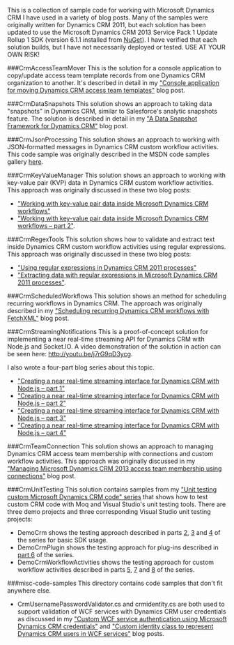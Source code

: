 This is a collection of sample code for working with Microsoft Dynamics CRM I have used in a variety of blog posts. Many of the samples were originally written for Dynamics CRM 2011, but each solution has been updated to use the Microsoft Dynamics CRM 2013 Service Pack 1 Update Rollup 1 SDK (version 6.1.1 installed from [NuGet](http://www.nuget.org/packages/Microsoft.CrmSdk.Workflow/6.1.1)). I have verified that each solution builds, but I have not necessarily deployed or tested. USE AT YOUR OWN RISK!

###CrmAccessTeamMover
This is the solution for a console application to copy/update access team template records from one Dynamics CRM organization to another. It's described in detail in my ["Console application for moving Dynamics CRM access team templates"](http://www.alexanderdevelopment.net/post/2014/12/13/console-application-for-moving-dynamics-crm-access-team-templates) blog post. 

###CrmDataSnapshots
This solution shows an approach to taking data "snapshots" in Dynamics CRM, similar to Salesforce's analytic snapshots feature. The solution is described in detail in my ["A Data Snapshot Framework for Dynamics CRM"](http://www.alexanderdevelopment.net/post/2013/07/24/data-snapshot-framework-for-dynamics-crm) blog post. 

###CrmJsonProcessing
This solution shows an approach to working with JSON-formatted messages in Dynamics CRM custom workflow activities. This code sample was originally described in the MSDN code samples gallery [here](https://code.msdn.microsoft.com/Postingprocessing-JSON-in-396ead03). 

###CrmKeyValueManager
This solution shows an approach to working with key-value pair (KVP) data in Dynamics CRM custom workflow activities. This approach was originally discussed in these two blog posts:

- ["Working with key-value pair data inside Microsoft Dynamics CRM workflows"](http://h30507.www3.hp.com/t5/Applications-Services-Blog/Working-with-key-value-pair-data-inside-Microsoft-Dynamics-CRM/ba-p/152911)
- ["Working with key-value pair data inside Microsoft Dynamics CRM workflows – part 2"](http://h30507.www3.hp.com/t5/Applications-Services-Blog/Working-with-key-value-pair-data-inside-Microsoft-Dynamics-CRM/ba-p/153037).

###CrmRegexTools
This solution shows how to validate and extract text inside Dynamics CRM custom workflow activities using regular expressions. This approach was originally discussed in these two blog posts:

- ["Using regular expressions in Dynamics CRM 2011 processes"](http://h30507.www3.hp.com/t5/Applications-Services-Blog/Using-regular-expressions-in-Dynamics-CRM-2011-processes/ba-p/145437)
- ["Extracting data with regular expressions in Microsoft Dynamics CRM 2011 processes"](http://h30507.www3.hp.com/t5/Applications-Services-Blog/Extracting-data-with-regular-expressions-in-Microsoft-Dynamics/ba-p/145701).

###CrmScheduledWorkflows
This solution shows an method for scheduling recurring workflows in Dynamics CRM. The approach was originally described in my ["Scheduling recurring Dynamics CRM workflows with FetchXML"](http://www.alexanderdevelopment.net/post/2013/05/19/Scheduling-recurring-Dynamics-CRM-workflows-with-FetchXML) blog post.

###CrmStreamingNotifications
This is a proof-of-concept solution for implementing a near real-time streaming API for Dynamics CRM with Node.js and Socket.IO. A video demonstration of the solution in action can be seen here: http://youtu.be/j7rG9qD3ycg.

I also wrote a four-part blog series about this topic.

- ["Creating a near real-time streaming interface for Dynamics CRM with Node.js – part 1"](http://h30507.www3.hp.com/t5/Applications-Services-Blog/Creating-a-near-real-time-streaming-interface-for-Dynamics-CRM/ba-p/178149)
- ["Creating a near real-time streaming interface for Dynamics CRM with Node.js – part 2"](http://h30507.www3.hp.com/t5/Applications-Services-Blog/Creating-a-near-real-time-streaming-interface-for-Dynamics-CRM/ba-p/178153)
- ["Creating a near real-time streaming interface for Dynamics CRM with Node.js – part 3"](http://h30507.www3.hp.com/t5/Applications-Services-Blog/Creating-a-near-real-time-streaming-interface-for-Dynamics-CRM/ba-p/178160)
- ["Creating a near real-time streaming interface for Dynamics CRM with Node.js – part 4"](http://h30507.www3.hp.com/t5/Applications-Services-Blog/Creating-a-near-real-time-streaming-interface-for-Dynamics-CRM/ba-p/178495)

###CrmTeamConnection
This solution shows an approach to managing Dynamics CRM access team membership with connections and custom workflow activities. This approach was originally discussed in my ["Managing Microsoft Dynamics CRM 2013 access team membership using connections"](http://h30507.www3.hp.com/t5/Applications-Services-Blog/Managing-Microsoft-Dynamics-CRM-2013-access-team-membership/ba-p/152491) blog post.

###CrmUnitTesting
This solution contains samples from my ["Unit testing custom Microsoft Dynamics CRM code" series](http://h30507.www3.hp.com/t5/Applications-Services-Blog/Unit-testing-custom-Microsoft-Dynamics-CRM-code-Part-1/ba-p/147009) that shows how to test custom CRM code with Moq and Visual Studio's unit testing tools. There are three demo projects and three corresponding Visual Studio unit testing projects:

- DemoCrm shows the testing approach described in parts [2](http://h30507.www3.hp.com/t5/Applications-Services-Blog/Unit-testing-custom-Microsoft-Dynamics-CRM-code-Part-2/ba-p/147081), [3](http://h30507.www3.hp.com/t5/Applications-Services-Blog/Unit-testing-custom-Microsoft-Dynamics-CRM-code-Part-3/ba-p/147387) and [4](http://h30507.www3.hp.com/t5/Applications-Services-Blog/Unit-testing-custom-Microsoft-Dynamics-CRM-code-Part-4/ba-p/147611) of the series for basic SDK usage.
- DemoCrmPlugin shows the testing approach for plug-ins described in [part 6](http://h30507.www3.hp.com/t5/Applications-Services-Blog/Unit-testing-custom-Microsoft-Dynamics-CRM-Code-Part-6/ba-p/148219) of the series.
- DemoCrmWorkflowActivities shows the testing approach for custom workflow activities described in parts [5](http://h30507.www3.hp.com/t5/Applications-Services-Blog/Unit-testing-custom-Microsoft-Dynamics-CRM-Code-Part-5/ba-p/147873), [7](http://h30507.www3.hp.com/t5/Applications-Services-Blog/Unit-testing-custom-Microsoft-Dynamics-CRM-Code-Part-7/ba-p/148385) and [8](http://h30507.www3.hp.com/t5/Applications-Services-Blog/Unit-testing-custom-Microsoft-Dynamics-CRM-code-Part-8/ba-p/148395) of the series.

###misc-code-samples
This directory contains code samples that don't fit anywhere else.
- CrmUsernamePasswordValidator.cs and crmidentity.cs are both used to support validation of WCF services with Dynamics CRM user credentials as discussed in my ["Custom WCF service authentication using Microsoft Dynamics CRM credentials"](http://h30507.www3.hp.com/t5/Applications-Services-Blog/Custom-WCF-service-authentication-using-Microsoft-Dynamics-CRM/ba-p/143465) and ["Custom identity class to represent Dynamics CRM users in WCF services"](http://h30507.www3.hp.com/t5/Applications-Services-Blog/Custom-identity-class-to-represent-Dynamics-CRM-users-in-WCF/ba-p/144925) blog posts.

